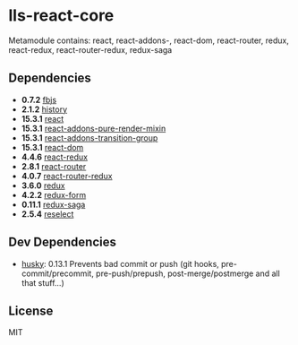 # lls-react-core 

Metamodule contains: react, react-addons-, react-dom, react-router, redux, react-redux, react-router-redux, redux-saga



## Dependencies

- **0.7.2** [fbjs](https://www.npmjs.com/package/fbjs)
- **2.1.2** [history](https://www.npmjs.com/package/history)
- **15.3.1** [react](https://www.npmjs.com/package/react)
- **15.3.1** [react-addons-pure-render-mixin](https://www.npmjs.com/package/react-addons-pure-render-mixin)
- **15.3.1** [react-addons-transition-group](https://www.npmjs.com/package/react-addons-transition-group)
- **15.3.1** [react-dom](https://www.npmjs.com/package/react-dom)
- **4.4.6** [react-redux](https://www.npmjs.com/package/react-redux)
- **2.8.1** [react-router](https://www.npmjs.com/package/react-router)
- **4.0.7** [react-router-redux](https://www.npmjs.com/package/react-router-redux)
- **3.6.0** [redux](https://www.npmjs.com/package/redux)
- **4.2.2** [redux-form](https://www.npmjs.com/package/redux-form)
- **0.11.1** [redux-saga](https://www.npmjs.com/package/redux-saga)
- **2.5.4** [reselect](https://www.npmjs.com/package/reselect)

## Dev Dependencies

- [husky](https://github.com/typicode/husky): 0.13.1 Prevents bad commit or push (git hooks, pre-commit/precommit, pre-push/prepush, post-merge/postmerge and all that stuff...)


## License

MIT
